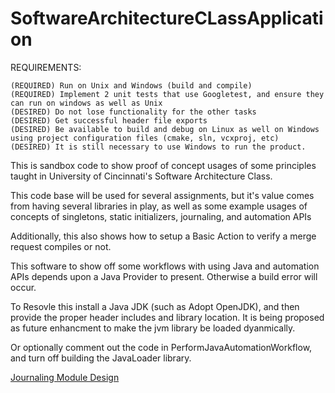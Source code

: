 # SoftwareArchitectureCLassApplication


REQUIREMENTS:


    (REQUIRED) Run on Unix and Windows (build and compile)
    (REQUIRED) Implement 2 unit tests that use Googletest, and ensure they can run on windows as well as Unix
    (DESIRED) Do not lose functionality for the other tasks 
    (DESIRED) Get successful header file exports
    (DESIRED) Be available to build and debug on Linux as well on Windows using project configuration files (cmake, sln, vcxproj, etc)
    (DESIRED) It is still necessary to use Windows to run the product.



This is sandbox code to show proof of concept usages of some principles taught in University of Cincinnati's Software Architecture Class.

This code base will be used for several assignments, but it's value comes from having several libraries in play, as well as some example usages of concepts of singletons, static initializers, journaling, and automation APIs

Additionally, this also shows how to setup a Basic Action to verify a merge request compiles or not.


This software to show off some workflows with using Java and automation APIs depends upon a Java Provider to present.  Otherwise a build error will occur.

To Resovle this install a Java JDK (such as Adopt OpenJDK), and then provide the proper header includes and library location.  It is being proposed as future enhancment to make the jvm library be loaded dyanmically.

Or optionally comment out the code in PerformJavaAutomationWorkflow, and turn off building the JavaLoader library.

[Journaling Module Design](documentation_markdown/journaling.md)
